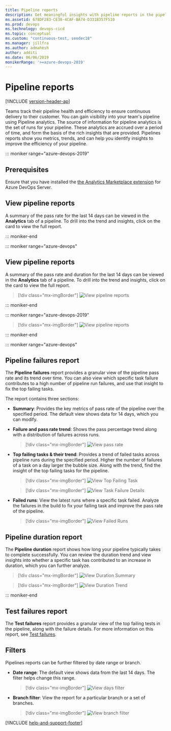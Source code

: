 ```yaml
---
title: Pipeline reports
description: Get meaningful insights with pipeline reports in the pipeline
ms.assetid: 678DF283-CE38-4CAF-BA74-D331B357F510
ms.prod: devops
ms.technology: devops-cicd
ms.topic: conceptual
ms.custom: "continuous-test, seodec18"
ms.manager: jillfra
ms.author: admahesh
author: additi
ms.date: 06/06/2019
monikerRange: '>=azure-devops-2019'
---
```


# Pipeline reports

[!INCLUDE [version-header-ap](../_shared/version-server-2019-rtm.md)]

Teams track their pipeline health and efficiency to ensure continuous delivery to their customer. You can gain visibility into your team's pipeline using Pipeline analytics. The source of information for pipeline analytics is the set of runs for your pipeline. These analytics are accrued over a period of time, and form the basis of the rich insights that are provided. Pipelines reports show you metrics, trends, and can help you identify insights to improve the efficiency of your pipeline.  

::: moniker range="azure-devops-2019"

## Prerequisites

Ensure that you have installed the [the Analytics Marketplace extension](../../report/dashboards/analytics-extension.md) for Azure DevOps Server.

## View pipeline reports

A summary of the pass rate for the last 14 days can be viewed in the **Analytics** tab of a pipeline. To drill into the trend and insights, click on the card to view the full report. 

::: moniker-end

<a name="viewinbuild"></a>

::: moniker range="azure-devops"

## View pipeline reports

A summary of the pass rate and duration for the last 14 days can be viewed in the **Analytics** tab of a pipeline. To drill into the trend and insights, click on the card to view the full report. 

> [!div class="mx-imgBorder"]
> ![View pipeline reports](_img/pipelines-reports/analyticstab.png)

::: moniker-end

::: moniker range="azure-devops-2019"

> [!div class="mx-imgBorder"]
> ![View pipeline reports](_img/pipelines-reports/analyticstab-server-2019.png)

::: moniker-end

::: moniker range="azure-devops"

## Pipeline failures report 

The **Pipeline failures** report  provides a granular view of the pipeline pass rate and its trend over time. You can also view which specific task failure contributes to a high number of pipeline run failures, and use that insight to fix the top failing tasks. 


The report contains three sections:

  -  **Summary**: Provides the key  metrics of pass rate of the pipeline over the specified period. The default view shows data for 14 days, which you can modify.

  - **Failure and pass rate trend**: Shows the pass percentage trend along with a distribution of failures across runs.  

    > [!div class="mx-imgBorder"]
    > ![View pass rate](_img/pipelines-reports/pass-rate.png)

  - **Top failing tasks & their trend**: Provides a trend of failed tasks across pipeline runs during the specified period. Higher the number of failures of a task on a day larger the bubble size. Along with the trend, find the insight of the top failing tasks for the pipeline.

    > [!div class="mx-imgBorder"]
    > ![View Top Failing Task](_img/pipelines-reports/top-failing.png)
    
    > [!div class="mx-imgBorder"]
    > ![View Task Failure Details](_img/pipelines-reports/failing-tasks.png)

  - **Failed runs**: View the latest runs where a specific task failed. Analyze the failures in the build to fix your failing task and improve the pass rate of the pipeline. 

    > [!div class="mx-imgBorder"]
    > ![View Failed Runs](_img/pipelines-reports/failed-runs.png)

## Pipeline duration report

The **Pipeline duration** report shows how long your pipeline typically takes to complete successfully. You can review the duration trend and view insights into whether a specific task has contributed to an increase in duration, which you can further analyze. 

> [!div class="mx-imgBorder"]
> ![View Duration Summary](_img/pipelines-reports/duration-summary.png)

> [!div class="mx-imgBorder"]
> ![View Duration Trend](_img/pipelines-reports/duration-trend.png)

::: moniker-end

## Test failures report

The **Test failures** report provides a granular view of the top failing tests in the pipeline, along with the failure details. For more information on this report, see [Test failures](../test/test-analytics.md#test-failures).

## Filters

Pipelines reports can be further filtered by date range or branch. 

- **Date range**: The default view shows data from the last 14 days. The filter helps change this range.
  
    > [!div class="mx-imgBorder"]
    > ![View days filter](_img/pipelines-reports/days-filter.png)

- **Branch filter**: View the report for a particular branch or a set of branches. 
  
    > [!div class="mx-imgBorder"]
    > ![View branch filter](_img/pipelines-reports/branch-filter.png)




[!INCLUDE [help-and-support-footer](../test/_shared/help-and-support-footer.md)] 